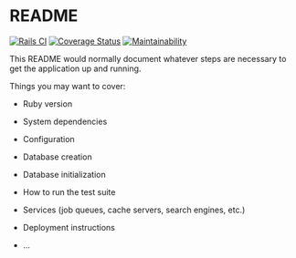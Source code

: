 # README
[![Rails CI](https://github.com/nagstler/flexi-catalog/actions/workflows/rails.yml/badge.svg?branch=main)](https://github.com/nagstler/flexi-catalog/actions/workflows/rails.yml) [![Coverage Status](https://coveralls.io/repos/github/nagstler/flexi-catalog/badge.svg?branch=main)](https://coveralls.io/github/nagstler/flexi-catalog?branch=main) [![Maintainability](https://api.codeclimate.com/v1/badges/3f044275b1ae2da5f57d/maintainability)](https://codeclimate.com/github/nagstler/flexi-catalog/maintainability)

This README would normally document whatever steps are necessary to get the
application up and running.

Things you may want to cover:

* Ruby version

* System dependencies

* Configuration

* Database creation

* Database initialization

* How to run the test suite

* Services (job queues, cache servers, search engines, etc.)

* Deployment instructions

* ...

